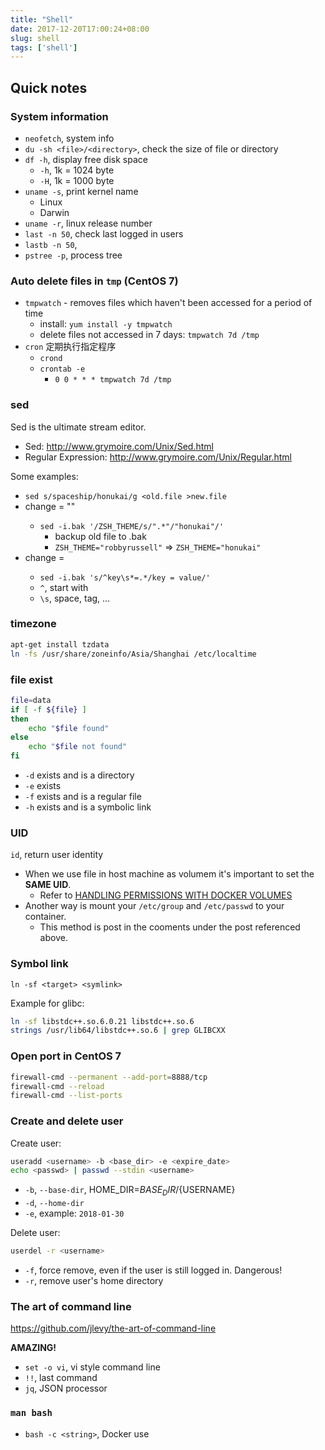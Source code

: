 ```yaml
---
title: "Shell"
date: 2017-12-20T17:00:24+08:00
slug: shell
tags: ['shell']
---
```


## Quick notes

### System information

- `neofetch`, system info
- `du -sh <file>/<directory>`, check the size of file or directory
- `df -h`, display free disk space
    - `-h`, 1k = 1024 byte
    - `-H`, 1k = 1000 byte
- `uname -s`, print kernel name
    - Linux
    - Darwin
- `uname -r`, linux release number
- `last -n 50`, check last logged in users
- `lastb -n 50`, 
- `pstree -p`, process tree

### Auto delete files in `tmp` (CentOS 7)

- `tmpwatch` - removes files which haven't been accessed for a period of time
    - install: `yum install -y tmpwatch`
    - delete files not accessed in 7 days: `tmpwatch 7d /tmp`
- `cron` 定期执行指定程序
    - `crond`
    - `crontab -e`
        - `0 0 * * * tmpwatch 7d /tmp`

<!--more-->

### sed

Sed is the ultimate stream editor.

- Sed: http://www.grymoire.com/Unix/Sed.html
- Regular Expression: http://www.grymoire.com/Unix/Regular.html

Some examples:

- `sed s/spaceship/honukai/g <old.file >new.file`
- change <key> = "<value>"
    - `sed -i.bak '/ZSH_THEME/s/".*"/"honukai"/'`
        - backup old file to <filename>.bak
        - `ZSH_THEME="robbyrussell"` => `ZSH_THEME="honukai"`
- change <key> = <value>
    - `sed -i.bak 's/^key\s*=.*/key = value/'`
    - `^`, start with
    - `\s`, space, tag, ...

### timezone

```sh
apt-get install tzdata
ln -fs /usr/share/zoneinfo/Asia/Shanghai /etc/localtime
```

### file exist

``` sh
file=data
if [ -f ${file} ]
then
    echo "$file found"
else
    echo "$file not found"
fi
```

- `-d` exists and is a directory
- `-e` exists
- `-f` exists and is a regular file
- `-h` exists and is a symbolic link

### UID

`id`, return user identity

- When we use file in host machine as volumem it's important to set the **SAME UID**.
    - Refer to [HANDLING PERMISSIONS WITH DOCKER VOLUMES](https://denibertovic.com/posts/handling-permissions-with-docker-volumes/)
- Another way is mount your `/etc/group` and `/etc/passwd` to your container.
    - This method is post in the cooments under the post referenced above.

### Symbol link

`ln -sf <target> <symlink>`

Example for glibc:

``` sh
ln -sf libstdc++.so.6.0.21 libstdc++.so.6
strings /usr/lib64/libstdc++.so.6 | grep GLIBCXX
```

### Open port in CentOS 7

``` sh
firewall-cmd --permanent --add-port=8888/tcp
firewall-cmd --reload
firewall-cmd --list-ports
```

### Create and delete user

Create user:

``` sh
useradd <username> -b <base_dir> -e <expire_date>
echo <passwd> | passwd --stdin <username>
```

- `-b`, `--base-dir`, HOME_DIR=${BASE_DIR}/${USERNAME}
- `-d`, `--home-dir`
- `-e`, example: `2018-01-30`

Delete user:

``` sh
userdel -r <username>
```

- `-f`, force remove, even if the user is still logged in. Dangerous!
- `-r`, remove user's home directory

### The art of command line

https://github.com/jlevy/the-art-of-command-line

**AMAZING!**

- `set -o vi`, vi style command line
- `!!`, last command
- `jq`, JSON processor

### `man bash`

- `bash -c <string>`, Docker use
